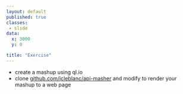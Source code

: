```yaml
---
layout: default
published: true
classes:
 - slide
data:
  x: 3000
  y: 0

title: "Exercise"
---
```

* create a mashup using ql.io
* clone [github.com/jcleblanc/api-masher](https://github.com/jcleblanc/api-masher) and modify to render your mashup to a web page